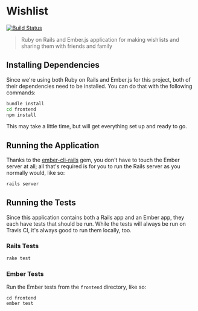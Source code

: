 # Wishlist

[![Build Status](https://travis-ci.org/alexlafroscia/wishlist.svg?branch=master)](https://travis-ci.org/alexlafroscia/wishlist)

> Ruby on Rails and Ember.js application for making wishlists and sharing them with friends and family

## Installing Dependencies

Since we're using both Ruby on Rails and Ember.js for this project, both of their dependencies need to be installed.  You can do that with the following commands:

```bash
bundle install
cd frontend
npm install
```

This may take a little time, but will get everything set up and ready to go.

## Running the Application

Thanks to the [ember-cli-rails][Ember CLI Rails] gem, you don't have to touch the Ember server at all; all that's required is for you to run the Rails server as you normally would, like so:

```bash
rails server
```

## Running the Tests

Since this application contains both a Rails app and an Ember app, they each have tests that should be run.  While the tests will always be run on Travis CI, it's always good to run them locally, too.

### Rails Tests

```bash
rake test
```

### Ember Tests

Run the Ember tests from the `frontend` directory, like so:

```
cd frontend
ember test
```


[Ember CLI Rails]: https://github.com/thoughtbot/ember-cli-rails "Ember CLI Rails Gem"
